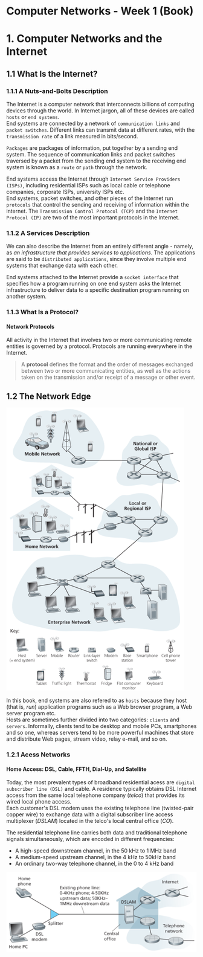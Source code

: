 # Computer Networks - Week 1 (Book)
# 1. Computer Networks and the Internet
## 1.1 What Is the Internet?
### 1.1.1 A Nuts-and-Bolts Description

The Internet is a computer network that interconnects billions of computing devices through the world. In Internet jargon, all of these devices are called `hosts` or `end systems`. <br>
End systems are connected by a network of `communication links` and `packet switches`. Different links can transmit data at different rates, with the `transmission rate` of a link measured in bits/second. 

`Packages` are packages of information, put together by a sending end system. The sequence of communication links and packet switches traversed by a packet from the sending end system to the receiving end system is known as a `route` or `path` through the network.

End systems access the Internet through `Internet Service Providers (ISPs)`, including residential ISPs such as local cable or telephone companies, corporate ISPs, university ISPs etc. <br>
End systems, packet switches, and other pieces of the Internet run `protocols` that control the sending and receiving of information within the internet. The `Transmission Control Protocol (TCP)` and the `Internet Protocol (IP)` are two of the most important protocols in the Internet.

### 1.1.2 A Services Description
We can also describe the Internet from an entirely different angle - namely, as *an infrastructure that provides services to applications*. The applications are said to be `distributed applications`, since they involve multiple end systems that exchange data with each other.

End systems attached to the Internet provide a `socket interface` that specifies how a program running on one end system asks the Internet infrastructure to deliver data to a specific destination program running on another system.

### 1.1.3 What Is a Protocol?
#### Network Protocols
All activity in the Internet that involves two or more communicating remote entities is governed by a protocol. Protocols are running everywhere in the Internet.
> A **protocol** defines the format and the order of messages exchanged between two or more communicating entities, as well as the actions taken on the transmission and/or receipt of a message or other event.

## 1.2 The Network Edge
<img src="./Figures/CoNe_Fig1-1.png" alt="Network"
	title="Figure 1.1: Some pieces of the Internet" height="750px"/><br>

In this book, end systems are also refered to as `hosts` because they host (that is, *run*) application programs such as a Web browser program, a Web server program etc. <br> Hosts are sometimes further divided into two categories: `clients` and `servers`. Informally, clients tend to be desktop and mobile PCs, smartphones and so one, whereas servers tend to be more powerful machines that store and distribute Web pages, stream video, relay e-mail, and so on.

### 1.2.1 Acess Networks
#### Home Access: DSL, Cable, FFTH, Dial-Up, and Satellite

Today, the most prevalent types of broadband residential acess are `digital subscriber line (DSL)` and cable. A residence typically obtains DSL Internet access from the same local telephone company (*telco*) that provides its wired local phone access. <br>
Each customer's DSL modem uses the existing telephone line (twisted-pair copper wire) to exchange data with a digital subscriber line access multiplexer (*DSLAM*) located in the telco's local central office (*CO*).

The residential telephone line carries both data and traditional telephone signals simultaneously, which are encoded in different frequencies:
* A high-speed downstream channel, in the 50 kHz to 1 MHz band
* A medium-speed upstream channel, in the 4 kHz to 50kHz band
* An ordinary two-way telephone channel, in the 0 to 4 kHz band

<img src="./Figures/CoNe_Fig1-5.png" alt="DSL"
	title="Figure 1.5: DSL Internet access" width="750px"/><br>